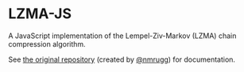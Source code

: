 # LZMA-JS
A JavaScript implementation of the Lempel-Ziv-Markov (LZMA) chain compression algorithm.

See [the original repository](https://github.com/nmrugg/LZMA-JS) (created by [@nmrugg](https://github.com/nmrugg/)) for documentation.